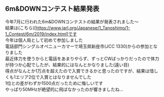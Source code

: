 ## 6m&DOWNコンテスト結果発表
今年7月に行われた6m&DOWNコンテストの結果が発表されました〜  
結果は(こちら)[https://www.jarl.org/Japanese/1_Tanoshimo/1-1_Contest/6m/2019/index.html]です  
今年は個人局として初めて参加しました  
電話部門シングルオペニューカマーで埼玉県新座市(JCC 1330)からの参加となりました  
最近体力を使うからと電話をあまりやらず、ずっとCWばっかりだったので体力が持つか心配でしたが、結果的にはなんとかなりました(遠い目)  
得点がなんとか1万点を超えたので入賞できるかと思ったのですが、結果は惜しくも1エリア2位で入賞とはなりませんでした  
1位との差がわずか1500点だったために悔しいです  
やっぱり50MHzが絶望的に飛ばなかったのが響きましたね…  
